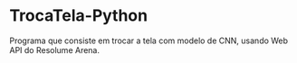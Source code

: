 # TrocaTela-Python
Programa que consiste em trocar a tela com modelo de CNN, usando Web API do Resolume Arena.
